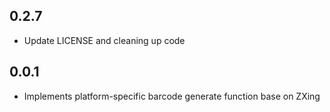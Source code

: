 ## 0.2.7
* Update LICENSE and cleaning up code

## 0.0.1

* Implements platform-specific barcode generate function base on ZXing

